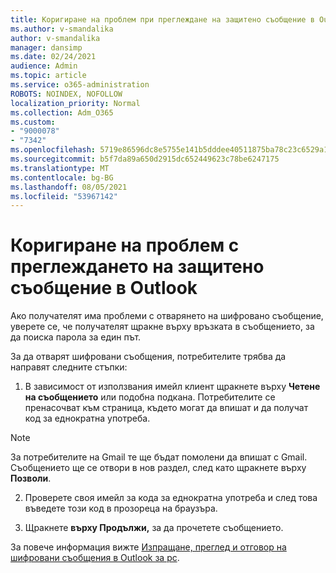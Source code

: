 ```yaml
---
title: Коригиране на проблем при преглеждане на защитено съобщение в Outlook
ms.author: v-smandalika
author: v-smandalika
manager: dansimp
ms.date: 02/24/2021
audience: Admin
ms.topic: article
ms.service: o365-administration
ROBOTS: NOINDEX, NOFOLLOW
localization_priority: Normal
ms.collection: Adm_O365
ms.custom:
- "9000078"
- "7342"
ms.openlocfilehash: 5719e86596dc8e5755e141b5dddee40511875ba78c23c6529a131e9cab118fc8
ms.sourcegitcommit: b5f7da89a650d2915dc652449623c78be6247175
ms.translationtype: MT
ms.contentlocale: bg-BG
ms.lasthandoff: 08/05/2021
ms.locfileid: "53967142"
---
```

# <a name="fix-problem-of-viewing-protected-message-in-outlook"></a>Коригиране на проблем с преглеждането на защитено съобщение в Outlook

Ако получателят има проблеми с отварянето на шифровано съобщение, уверете се, че получателят щракне върху връзката в съобщението, за да поиска парола за един път.

За да отварят шифровани съобщения, потребителите трябва да направят следните стъпки:

1. В зависимост от използвания имейл клиент щракнете върху **Четене на съобщението** или подобна подкана. Потребителите се пренасочват към страница, където могат да впишат и да получат код за еднократна употреба.

> [!NOTE]
> За потребителите на Gmail те ще бъдат помолени да впишат с Gmail. Съобщението ще се отвори в нов раздел, след като щракнете върху **Позволи**.

2. Проверете своя имейл за кода за еднократна употреба и след това въведете този код в прозореца на браузъра.

3. Щракнете **върху Продължи,** за да прочетете съобщението.

За повече информация вижте [Изпращане, преглед и отговор на шифровани съобщения в Outlook за pc](https://support.microsoft.com/topic/send-view-and-reply-to-encrypted-messages-in-outlook-for-pc-eaa43495-9bbb-4fca-922a-df90dee51980).


